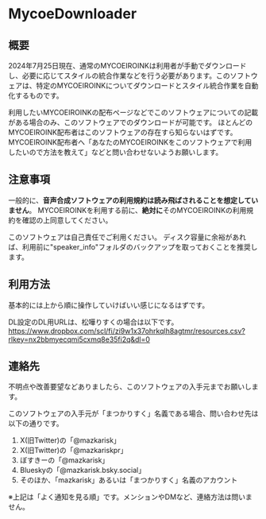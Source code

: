 # MycoeDownloader
## 概要
2024年7月25日現在、通常のMYCOEIROINKは利用者が手動でダウンロードし、必要に応じてスタイルの統合作業などを行う必要があります。このソフトウェアは、特定のMYCOEIROINKについてダウンロードとスタイル統合作業を自動化するものです。

利用したいMYCOEIROINKの配布ページなどでこのソフトウェアについての記載がある場合のみ、このソフトウェアでのダウンロードが可能です。
ほとんどのMYCOEIROINK配布者はこのソフトウェアの存在すら知らないはずです。MYCOEIROINK配布者へ「あなたのMYCOEIROINKをこのソフトウェアで利用したいので方法を教えて」などと問い合わせないようお願いします。

## 注意事項
一般的に、**音声合成ソフトウェアの利用規約は読み飛ばされることを想定していません**。
MYCOEIROINKを利用する前に、**絶対に**そのMYCOEIROINKの利用規約を確認の上同意してください。

このソフトウェアは自己責任でご利用ください。
ディスク容量に余裕があれば、利用前に\"speaker_info\"フォルダのバックアップを取っておくことを推奨します。

## 利用方法
基本的には上から順に操作していけばいい感じになるはずです。

DL設定のDL用URLは、松嘩りすくの場合は以下です。
<https://www.dropbox.com/scl/fi/zi9w1x37ohrkqlh8agtmr/resources.csv?rlkey=nx2bbmyecqmi5cxmq8e35fi2q&dl=0>

## 連絡先
不明点や改善要望などありましたら、このソフトウェアの入手元までお願いします。

このソフトウェアの入手元が「まつかりすく」名義である場合、問い合わせ先は以下の通りです。
1. X(旧Twitter)の「@mazkarisk」
2. X(旧Twitter)の「@mazkariskpr」
3. ぼすきーの「@mazkarisk」
4. Blueskyの「@mazkarisk.bsky.social」
5. そのほか、「mazkarisk」あるいは「まつかりすく」名義のアカウント

※上記は「よく通知を見る順」です。メンションやDMなど、連絡方法は問いません。
